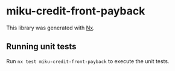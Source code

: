 # miku-credit-front-payback

This library was generated with [Nx](https://nx.dev).

## Running unit tests

Run `nx test miku-credit-front-payback` to execute the unit tests.
